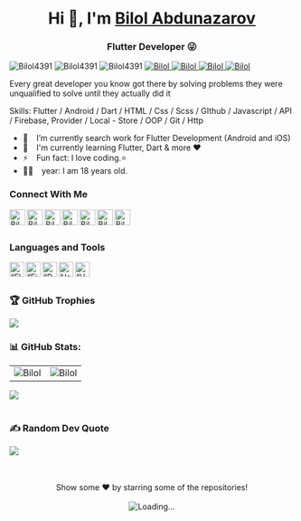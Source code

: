 <h1 align="center"> Hi 👋, I'm <a href="https://talhasultan.dev">Bilol Abdunazarov</a></h1>
<h3 align="center">Flutter Developer 😜</h3>

<div class="row">
    <img src="https://img.shields.io/github/followers/Bilol4391?label=Github%20followers&style=for-the-badge" alt="Bilol4391" />
    <img src="https://img.shields.io/github/stars/Bilol4391?label=Github%20stars&style=for-the-badge" alt="Bilol4391" />
    <img  src="https://komarev.com/ghpvc/?username=Bilol4391&label=Profile Views&color=blue&style=for-the-badge" alt="Bilol4391" />
    <a href="https://www.linkedin.com/in/bilol-abdunazarov-61a4a5262/"><img src="https://img.shields.io/badge/-CONNECT-blue?style=for-the-badge&logo=Linkedin&link=https://www.linkedin.com/in/bilol-abdunazarov-61a4a5262/" alt="Bilol" /> </a>
    <a href="https://t.me/Bilol0004"><img src="https://img.shields.io/badge/-CONNECT-blue?style=for-the-badge&logo=Telegram&link=https://t.me/Bilol0004" alt="Bilol" /> </a>
    <a href="https://instragram/bilolabdunazarov_"><img src="https://img.shields.io/badge/-CONNECT-blue?style=for-the-badge&logo=Instagram&link=https://instagram/bilolabdunazarov_" alt="Bilol" /> </a>
    <a href="https://www.upwork.com/freelancers/~016ec07554e1c035d8"><img src="https://img.shields.io/badge/-CONNECT-blue?style=for-the-badge&logo=Upwork&link=https://www.upwork.com/freelancers/~016ec07554e1c035d8" alt="Bilol" /> </a>
</div>

Every great developer you know got there by solving problems they were unqualified to solve until they actually did it

Skills: Flutter / Android / Dart / HTML / Css / Scss / GIthub / Javascript / API / Firebase, Provider / Local - Store / OOP / Git / Http

- 🔭 &ensp; I’m currently search work for Flutter Development (Android and iOS)
- 🌱 &ensp; I'm currently learning Flutter, Dart & more ❤️
- ⚡ &ensp; Fun fact: I love coding.⭐
- 👦🏻 &ensp; year: I am 18 years old.
### Connect With Me

[<img align="left" alt="Bilol Abdunazarov | Website" width="28px" src="https://firebasestorage.googleapis.com/v0/b/web-johannesmilke.appspot.com/o/other%2Fsocial%2Fwebsite.png?alt=media" />][website]
[<img align="left" alt="Bilol Abdunazarov | Gmail" width="28px" src="https://www.vectorlogo.zone/logos/gmail/gmail-tile.svg" />][mail]
[<img align="left" alt="Bilol Abdunazarov | YouTube" width="28px" src="https://www.vectorlogo.zone/logos/youtube/youtube-tile.svg" />][youtube]
[<img align="left" alt="Bilol Abdunazarov | Twitter" width="28px" src="https://www.vectorlogo.zone/logos/twitter/twitter-tile.svg" />][twitter]
[<img align="left" alt="Bilol Abdunazarov | LinkedIn" width="28px" src="https://www.vectorlogo.zone/logos/linkedin/linkedin-tile.svg" />][linkedin]
[<img align="left" alt="Bilol Abdunazarov | Instagram" width="28px" src="https://www.vectorlogo.zone/logos/instagram/instagram-tile.svg" />][instagram]
[<img align="left" alt="Bilol Abdunazarov | Facebook" width="28px" src="https://www.vectorlogo.zone/logos/facebook/facebook-tile.svg" />][facebook]

<br />
<br />

### Languages and Tools

[<img align="left" alt=“Flutter” width="26px" src="https://www.vectorlogo.zone/logos/flutterio/flutterio-icon.svg" />][flutter]
[<img align="left" alt=“Firebase” width="26px" src="https://www.vectorlogo.zone/logos/firebase/firebase-icon.svg" />][firebase]
[<img align="left" alt=“Dart” width="26px" src="https://www.vectorlogo.zone/logos/dartlang/dartlang-icon.svg" />][dart]
[<img align="left" alt=“Java” width="26px" src="https://www.vectorlogo.zone/logos/java/java-icon.svg" />][javaScript]
[<img align="left" alt=“VSCode” width="26px" src="https://www.vectorlogo.zone/logos/visualstudio_code/visualstudio_code-icon.svg" />][vscode]

<br />
<br />

### 🏆 GitHub Trophies
![](https://github-profile-trophy.vercel.app/?username=Bilol4391&theme=darkhub&no-frame=false&no-bg=true&margin-w=4)



### 📊 GitHub Stats:
<table cellspacing="0" cellpadding="0" style="border:none;">
  <tr>
    <td>
      <img align="center" src="https://github-readme-stats.vercel.app/api?username=Bilol4391&show_icons=true&locale=en" alt="Bilol" />
    </td>
    <td>
      <img align="center" src="https://github-readme-streak-stats.herokuapp.com/?user=Bilol4391&" alt="Bilol" />
    </td>
   </tr>
</table>
<!-- <table cellspacing="0" cellpadding="0" style="border:none;">
  <tr>
    <td>
      <img align="center" src="https://activity-graph.herokuapp.com/graph?username=Bilol4391" alt="Bilol's Github Status"/>    
    </td> 
   </tr>
</table> -->

<a href="https://github.com/Bilol4391">
  <img align="center" src="https://github-readme-stats.vercel.app/api/top-langs/?username=Bilol4391&theme=light&hide_langs_below=1" />
</a>

<br />
<br />


### ✍️ Random Dev Quote
![](https://quotes-github-readme.vercel.app/api?type=horizontal&theme=radical)

<br />
<br /> 

<div align="center">
Show some ❤️ by starring some of the repositories!
<br />
<br />
<img align="center" src = "https://profile-counter.glitch.me/Bilol4391/count.svg" alt ="Loading...">
</div>

<br />
<br />

[website]: http://localhost:53133/#/
[mail]: https://mail.google.com/mail/u/0/#inbox
[twitter]: https://twitter.com/Bilol8480
[youtube]: https://www.youtube.com/channel/UCOttmpfUOz_gAWqSOw0VeKQ
[linkedin]: https://www.linkedin.com/in/bilol-abdunazarov-61a4a5262/
[github]: https://github.com/Bilol4391
[instagram]: https://www.instagram.com/bilolabdunazarov_
[facebook]: https://www.facebook.com/bilol.abdunazarov.96
[flutter]: https://flutter.dev
[dart]: https://dart.dev
[vscode]: https://code.visualstudio.com
[firebase]: https://firebase.google.com
[javaScript]: https://www.javascript.com/
[swift]: https://developer.apple.com/swift/
[kotlin]: https://kotlinlang.org

